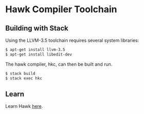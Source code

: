 # Hawk Compiler Toolchain

## Building with Stack

Using the LLVM-3.5 toolchain requires several system libraries:

```bash
$ apt-get install llvm-3.5
$ apt-get install libedit-dev
```

The hawk compiler, hkc, can then be built and run.

```bash
$ stack build
$ stack exec hkc
```

## Learn

Learn Hawk [here](learn).

